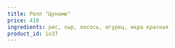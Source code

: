 ```yaml
---
title: Ролл "Цунами"
price: 410
ingredients: рис, сыр, лосось, огурец, икра красная
product_id: io37
---
```



